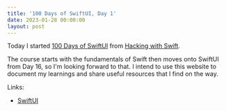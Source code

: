 ```yaml
---
title: '100 Days of SwiftUI, Day 1'
date: 2023-01-28 00:00:00
layout: post
---
```


Today I started [100 Days of SwiftUI](https://www.hackingwithswift.com/100/swiftui) from [Hacking with Swift](https://www.hackingwithswift.com). 

The course starts with the fundamentals of Swift then moves onto SwiftUI from Day 16, so I'm looking forward to that. I intend to use this website to document my learnings and share useful resources that I find on the way. 

Links:
* [SwiftUI](https://developer.apple.com/xcode/swiftui/)